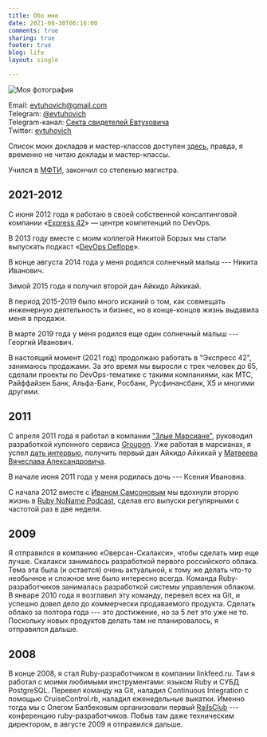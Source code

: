 ```yaml
---
title: Обо мне
date: 2021-08-30T06:16:00
comments: true
sharing: true
footer: true
blog: life
layout: single

---
```


![Моя фотография](/images/me.jpg)

Email: [evtuhovich@gmail.com](mailto:evtuhovich@gmail.com)<br />
Telegram: [@evtuhovich](https://t.me/evtuhovich)<br />
Telegram-канал: [Секта свидетелей Евтуховича](https://t.me/evtuhovich_sect)<br />
Twitter: [evtuhovich](https://twitter.com/#!/evtuhovich)<br />

Список моих докладов и мастер-классов доступен [здесь](/reports), правда, я временно не читаю доклады и мастер-классы.

Учился в [МФТИ](http://mipt.ru), закончил со степенью магистра.

## 2021-2012
С июня 2012 года я работаю в своей собственной консалтинговой компании «[Express 42](http://express42.com)» — центре
компетенций по DevOps.

В 2013 году вместе с моим коллегой Никитой Борзых мы стали выпускать подкаст «[DevOps Deflope](http://devopsdeflope.ru/)».

В конце августа 2014 года у меня родился солнечный малыш --- Никита Иванович.

Зимой 2015 года я получил второй дан Айкидо Айкикай.

В период 2015-2019 было много исканий о том, как совмещать инженерную деятельность и бизнес, но в конце-концов жизнь
выдавила меня в продажи.

В марте 2019 года у меня родился еще один солнечный малыш --- Георгий Иванович.

В настоящий момент (2021 год) продолжаю работать в "Экспресс 42", занимаюсь продажами. За это время мы выросли с трех
человек до 65, сделали проекты по DevOps-тематике с такими компаниями, как МТС, Райффайзен Банк, Альфа-Банк, Росбанк,
Русфинансбанк, X5 и многими другими.

## 2011

С апреля 2011 года я работал в компании ["Злые Марсиане"](http://evilmartians.com), руководил разработкой купонного сервиса
[Groupon](http://groupon.ru). Уже работая в марсианах, я успел
[дать интервью](http://theoryandpractice.ru/posts/2488-programmisty-evil-martians-bookmate-i-yahoo-rasskazyvayut-o-krasote-koda),
получить первый дан Айкидо Айкикай у [Матвеева Вячеслава Александровича](http://aikiclub.ru).

В начале июня 2011 года у меня родилась дочь --- Ксения Ивановна.

С начала 2012 вместе с [Иваном Самсоновым](https://twitter.com/#!/kronos_vano) мы вдохнули вторую жизнь в [Ruby NoName Podcast](http://ruby.rpod.ru),
сделав его выпуски регулярными с частотой раз в две недели.


## 2009

Я отправился в компанию «Оверсан-Скалакси», чтобы сделать мир еще лучше. Скалакси занималось
разработкой первого российского облака. Тема эта была (и остается) очень актуальной, к тому же делать что-то необычное и
сложное мне было интересно всегда. Команда Ruby-разработчиков занималась разработкой системы управления облаком. В
январе 2010 года я возглавил эту команду, перевел всех на Git, и успешно довел дело до коммерчески продаваемого
продукта. Сделать облако за полтора года --- это достижение, но за 5 лет это уже не то. Поскольку новых продуктов делать
там не планировалось, я отправился дальше.

## 2008

В конце 2008, я стал Ruby-разработчиком в компании linkfeed.ru. Там я работал с моими любимыми инструментами: языком Ruby
и СУБД PostgreSQL. Перевел команду на Git, наладил Continuous Integration с помощью CruiseControl.rb, наладил
еженедельные выкатки. Именно тогда мы с Олегом Балбековым организовали первый [RailsClub](http://railsclub.ru) ---
конференцию ruby-разработчиков. Побыв там даже техническим директором, в августе 2009 я отправился дальше.


